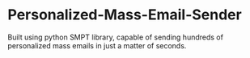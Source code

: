 # Personalized-Mass-Email-Sender

Built using python SMPT library, capable of sending hundreds of personalized mass emails in just a matter of seconds.
